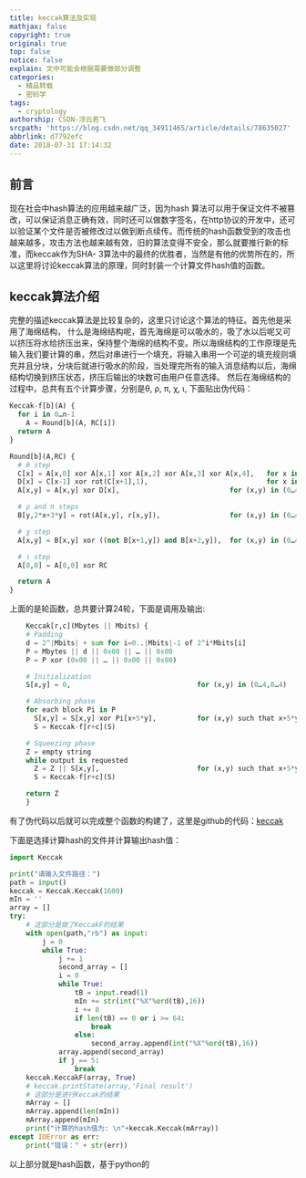 ```yaml
---
title: keccak算法及实现
mathjax: false
copyright: true
original: true
top: false
notice: false
explain: 文中可能会根据需要做部分调整
categories:
  - 精品转载
  - 密码学
tags:
  - cryptology
authorship: CSDN-浮云若飞
srcpath: 'https://blog.csdn.net/qq_34911465/article/details/78635027'
abbrlink: d7792efc
date: 2018-07-31 17:14:32
---
```

## 前言
现在社会中hash算法的应用越来越广泛，因为hash 算法可以用于保证文件不被篡改，可以保证消息正确有效，同时还可以做数字签名，在http协议的开发中，还可以验证某个文件是否被修改过以做到断点续传。而传统的hash函数受到的攻击也越来越多，攻击方法也越来越有效，旧的算法变得不安全，那么就要推行新的标准，而keccak作为SHA- 3算法中的最终的优胜者，当然是有他的优势所在的，所以这里将讨论keccak算法的原理，同时封装一个计算文件hash值的函数。

## keccak算法介绍
完整的描述keccak算法是比较复杂的，这里只讨论这个算法的特征。首先他是采用了海绵结构， 
什么是海绵结构呢，首先海绵是可以吸水的，吸了水以后呢又可以挤压将水给挤压出来，保持整个海绵的结构不变。所以海绵结构的工作原理是先输入我们要计算的串，然后对串进行一个填充，将输入串用一个可逆的填充规则填充并且分块，分块后就进行吸水的阶段，当处理完所有的输入消息结构以后，海绵结构切换到挤压状态，挤压后输出的块数可由用户任意选择。 
然后在海绵结构的过程中，总共有五个计算步骤，分别是θ, ρ, π, χ, ι, 下面贴出伪代码：
```python
Keccak-f[b](A) {
  for i in 0…n-1
    A = Round[b](A, RC[i])
  return A
}

Round[b](A,RC) {
  # θ step
  C[x] = A[x,0] xor A[x,1] xor A[x,2] xor A[x,3] xor A[x,4],   for x in 0…4
  D[x] = C[x-1] xor rot(C[x+1],1),                             for x in 0…4
  A[x,y] = A[x,y] xor D[x],                           for (x,y) in (0…4,0…4)

  # ρ and π steps
  B[y,2*x+3*y] = rot(A[x,y], r[x,y]),                 for (x,y) in (0…4,0…4)

  # χ step
  A[x,y] = B[x,y] xor ((not B[x+1,y]) and B[x+2,y]),  for (x,y) in (0…4,0…4)

  # ι step
  A[0,0] = A[0,0] xor RC

  return A
}
```
上面的是轮函数，总共要计算24轮，下面是调用及输出:
```python
    Keccak[r,c](Mbytes || Mbits) {
    # Padding
    d = 2^|Mbits| + sum for i=0..|Mbits|-1 of 2^i*Mbits[i]
    P = Mbytes || d || 0x00 || … || 0x00
    P = P xor (0x00 || … || 0x00 || 0x80)

    # Initialization
    S[x,y] = 0,                               for (x,y) in (0…4,0…4)

    # Absorbing phase
    for each block Pi in P
      S[x,y] = S[x,y] xor Pi[x+5*y],          for (x,y) such that x+5*y < r/w
      S = Keccak-f[r+c](S)

    # Squeezing phase
    Z = empty string
    while output is requested
      Z = Z || S[x,y],                        for (x,y) such that x+5*y < r/w
      S = Keccak-f[r+c](S)

    return Z
    }
```
有了伪代码以后就可以完成整个函数的构建了，这里是github的代码：[keccak](https://github.com/zjtone/keccak-python)

下面是选择计算hash的文件并计算输出hash值：
```python
import Keccak

print("请输入文件路径：")
path = input()
keccak = Keccak.Keccak(1600)
mIn = ''
array = []
try:
    # 这部分是做了KeccakF的结果
    with open(path,"rb") as input:
        j = 0
        while True:
            j += 1
            second_array = []
            i = 0
            while True:
                tB = input.read(1)
                mIn += str(int("%X"%ord(tB),16))
                i += 8
                if len(tB) == 0 or i >= 64:
                    break
                else:
                    second_array.append(int("%X"%ord(tB),16))
            array.append(second_array)
            if j == 5:
                break
    keccak.KeccakF(array, True)
    # keccak.printState(array,'Final result')
    # 这部分是进行Keccak的结果
    mArray = []
    mArray.append(len(mIn))
    mArray.append(mIn)
    print("计算的hash值为: \n"+keccak.Keccak(mArray))
except IOError as err:
    print("错误：" + str(err))
```
以上部分就是hash函数，基于python的
